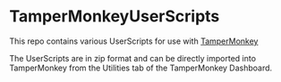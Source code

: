 # TamperMonkeyUserScripts
This repo contains various UserScripts for use with <a href="https://tampermonkey.net">TamperMonkey</a>

The UserScripts are in zip format and can be directly imported into TamperMonkey from the Utilities tab of the TamperMonkey Dashboard.

